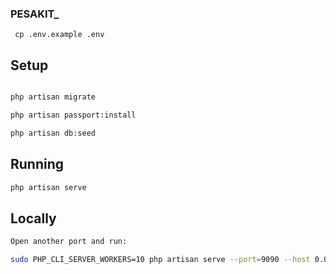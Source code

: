 ### PESAKIT_


`` cp .env.example .env``


## Setup

```sh

php artisan migrate

php artisan passport:install

php artisan db:seed

```

## Running

```sh
php artisan serve

```

## Locally
```sh
Open another port and run:

sudo PHP_CLI_SERVER_WORKERS=10 php artisan serve --port=9090 --host 0.0.0.0

```